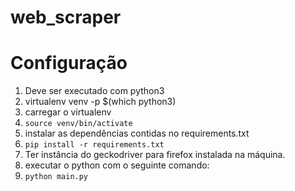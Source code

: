 # web_scraper

# Configuração
1. Deve ser executado com python3
2. virtualenv venv -p $(which python3)
3. carregar o virtualenv
4. `source venv/bin/activate`
5. instalar as dependências contidas no requirements.txt
6. `pip install -r requirements.txt`
7. Ter instância do geckodriver para firefox instalada na máquina.
8. executar o python com o seguinte comando:
9. `python main.py`